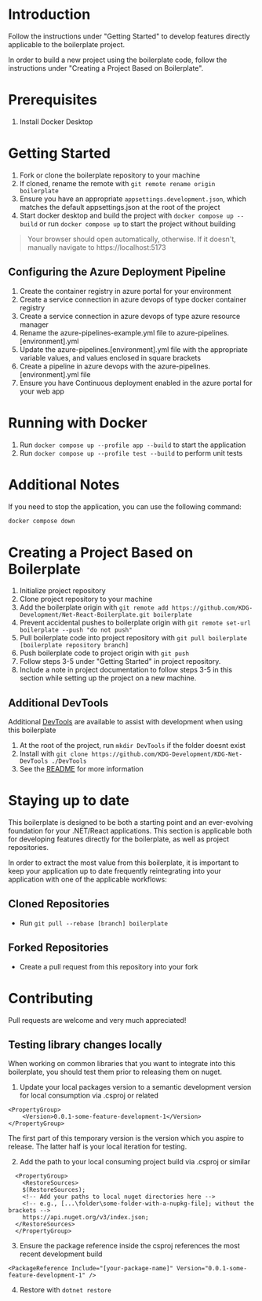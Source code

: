# Introduction

Follow the instructions under "Getting Started" to develop features directly applicable to the boilerplate project.

In order to build a new project using the boilerplate code, follow the instructions under "Creating a Project Based on Boilerplate".

# Prerequisites

1. Install Docker Desktop

# Getting Started

1. Fork or clone the boilerplate repository to your machine
2. If cloned, rename the remote with `git remote rename origin boilerplate`
3. Ensure you have an appropriate `appsettings.development.json`, which matches the default appsettings.json at the root of the project
4. Start docker desktop and build the project with `docker compose up --build` or run `docker compose up` to start the project without building

> Your browser should open automatically, otherwise. If it doesn't, manually navigate to https://localhost:5173

## Configuring the Azure Deployment Pipeline

1. Create the container registry in azure portal for your environment
2. Create a service connection in azure devops of type docker container registry
3. Create a service connection in azure devops of type azure resource manager
4. Rename the azure-pipelines-example.yml file to azure-pipelines.[environment].yml
5. Update the azure-pipelines.[environment].yml file with the appropriate variable values, and values enclosed in square brackets
6. Create a pipeline in azure devops with the azure-pipelines.[environment].yml file
7. Ensure you have Continuous deployment enabled in the azure portal for your web app

# Running with Docker

1. Run `docker compose up --profile app --build` to start the application
2. Run `docker compose up --profile test --build` to perform unit tests

# Additional Notes
If you need to stop the application, you can use the following command:

```bash
docker compose down
```

# Creating a Project Based on Boilerplate

1. Initialize project repository
2. Clone project repository to your machine
3. Add the boilerplate origin with `git remote add https://github.com/KDG-Development/Net-React-Boilerplate.git boilerplate`
4. Prevent accidental pushes to boilerplate origin with `git remote set-url boilerplate --push "do not push"`
5. Pull boilerplate code into project repository with `git pull boilerplate [boilerplate repository branch]`
6. Push boilerplate code to project origin with `git push`
7. Follow steps 3-5 under "Getting Started" in project repository.
8. Include a note in project documentation to follow steps 3-5 in this section while setting up the project on a new machine.

## Additional DevTools

Additional [DevTools](https://github.com/KDG-Development/KDG-Net-DevTools) are available to assist with development when using this boilerplate

1. At the root of the project, run `mkdir DevTools` if the folder doesnt exist
1. Install with `git clone https://github.com/KDG-Development/KDG-Net-DevTools ./DevTools`
2. See the [README](https://github.com/KDG-Development/KDG-Net-DevTools/blob/main/README.md) for more information


# Staying up to date

This boilerplate is designed to be both a starting point and an ever-evolving foundation for your .NET/React applications. This section is applicable both for developing features directly for the boilerplate, as well as project repositories.

In order to extract the most value from this boilerplate, it is important to keep your application up to date frequently reintegrating into your application with one of the applicable workflows:

## Cloned Repositories
- Run `git pull --rebase [branch] boilerplate`
## Forked Repositories
- Create a pull request from this repository into your fork

# Contributing

Pull requests are welcome and very much appreciated!

## Testing library changes locally

When working on common libraries that you want to integrate into this boilerplate, you should test them prior to releasing them on nuget.

1. Update your local packages version to a semantic development version for local consumption via .csproj or related
```
<PropertyGroup>
    <Version>0.0.1-some-feature-development-1</Version>
</PropertyGroup>
```

The first part of this temporary version is the version which you aspire to release. The latter half is your local iteration for testing.


2. Add the path to your local consuming project build via .csproj or similar
```
  <PropertyGroup>
    <RestoreSources>
    $(RestoreSources);
    <!-- Add your paths to local nuget directories here -->
    <!-- e.g., [...\folder\some-folder-with-a-nupkg-file]; without the brackets -->
    https://api.nuget.org/v3/index.json;
  </RestoreSources>
  </PropertyGroup>
```

3. Ensure the package reference inside the csproj references the most recent development build
```
<PackageReference Include="[your-package-name]" Version="0.0.1-some-feature-development-1" />
```
4. Restore with `dotnet restore`